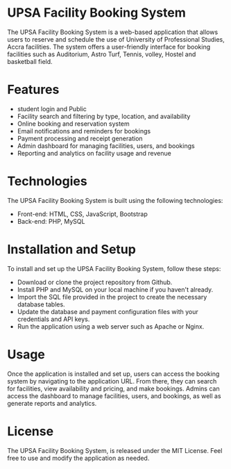 # UPSA Facility Booking System
The UPSA Facility Booking System is a web-based application that allows users to reserve and schedule the use of University of Professional Studies, Accra facilities. The system offers a user-friendly interface for booking facilities such as Auditorium, Astro Turf, Tennis, volley, Hostel and basketball field.

# Features
- student login and Public
- Facility search and filtering by type, location, and availability
- Online booking and reservation system
- Email notifications and reminders for bookings
- Payment processing and receipt generation
- Admin dashboard for managing facilities, users, and bookings
- Reporting and analytics on facility usage and revenue

# Technologies
The UPSA Facility Booking System is built using the following technologies:

- Front-end: HTML, CSS, JavaScript, Bootstrap
- Back-end: PHP, MySQL

# Installation and Setup
To install and set up the UPSA Facility Booking System, follow these steps:

- Download or clone the project repository from Github.
- Install PHP and MySQL on your local machine if you haven't already.
- Import the SQL file provided in the project to create the necessary database tables.
- Update the database and payment configuration files with your credentials and API keys.
- Run the application using a web server such as Apache or Nginx.

# Usage
Once the application is installed and set up, users can access the booking system by navigating to the application URL. From there, they can search for facilities, view availability and pricing, and make bookings. Admins can access the dashboard to manage facilities, users, and bookings, as well as generate reports and analytics.

# License
The UPSA Facility Booking System, is released under the MIT License. Feel free to use and modify the application as needed.